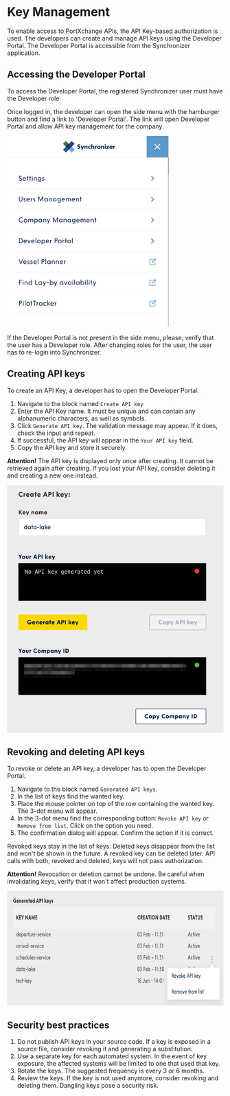 # Key Management

To enable access to PortXchange APIs, the API Key-based authorization is used.
The developers can create and manage API keys using the Developer Portal. The Developer Portal is accessible from the Synchronizer application.

## Accessing the Developer Portal

To access the Developer Portal, the registered Synchronizer user must have the Developer role.

Once logged in, the developer can open the side menu with the hamburger button and find a link to 'Developer Portal'. The link will open Developer Portal and allow API key management for the company.

<img src="/images/side-menu.png" alt="side menu" width="376" height="444" />

If the Developer Portal is not present in the side menu, please, verify that the user has a Developer role. After changing roles for the user, the user has to re-login into Synchronizer.

## Creating API keys

To create an API Key, a developer has to open the Developer Portal.

1. Navigate to the block named `Create API key`
1. Enter the API Key name. It must be unique and can contain any alphanumeric characters, as well as symbols.
1. Click `Generate API key`. The validation message may appear. If it does, check the input and repeat.
1. If successful, the API key will appear in the `Your API key` field.
1. Copy the API key and store it securely.

**Attention!** 
The API key is displayed only once after creating. It cannot be retrieved again after creating. 
If you lost your API key, consider deleting it and creating a new one instead.

<img src="/images/key-form.png" alt="key form" width="518" height="577" />

## Revoking and deleting API keys

To revoke or delete an API key, a developer has to open the Developer Portal.

1. Navigate to the block named `Generated API keys`.
1. In the list of keys find the wanted key.
1. Place the mouse pointer on top of the row containing the wanted key. The 3-dot menu will appear.
1. In the 3-dot menu find the corresponding button: `Revoke API key` or `Remove from list`. Click on the option you need.
1. The confirmation dialog will appear. Confirm the action if it is correct.

Revoked keys stay in the list of keys. Deleted keys disappear from the list and won't be shown in the future. A revoked key can be deleted later.
API calls with both, revoked and deleted, keys will not pass authorization.

**Attention!** 
Revocation or deletion cannot be undone. Be careful when invalidating keys, verify that it won't affect production systems.

<img src="/images/removing-keys.png" alt="removing keys" width="749" height="267" />

## Security best practices

1. Do not publish API keys in your source code. If a key is exposed in a source file, consider revoking it and generating a substitution.
1. Use a separate key for each automated system. In the event of key exposure, the affected systems will be limited to one that used that key.
1. Rotate the keys. The suggested frequency is every 3 or 6 months.
1. Review the keys. If the key is not used anymore, consider revoking and deleting them. Dangling keys pose a security risk.
